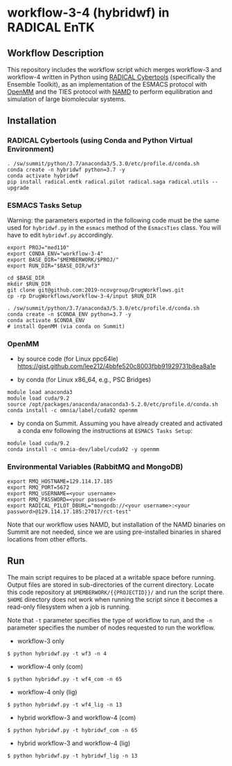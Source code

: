# workflow-3-4 (hybridwf) in RADICAL EnTK

## Workflow Description

This repository includes the workflow script which merges workflow-3 and workflow-4 written in Python using [RADICAL Cybertools](https://radical-cybertools.github.io/) (specifically the Ensemble Toolkit), as an implementation of the ESMACS protocol with [OpenMM](http://openmm.org/) and the TIES protocol with [NAMD](https://www.ks.uiuc.edu/Research/namd/) to perform equilibration and simulation of large biomolecular systems.

## Installation

### RADICAL Cybertools (using Conda and Python Virtual Environment)

```
. /sw/summit/python/3.7/anaconda3/5.3.0/etc/profile.d/conda.sh
conda create -n hybridwf python=3.7 -y
conda activate hybridwf
pip install radical.entk radical.pilot radical.saga radical.utils --upgrade
```

### ESMACS Tasks Setup

Warning: the parameters exported in the following code must be the same used 
for `hybridwf.py` in the `esmacs` method of the `EsmacsTies` class. You will 
have to edit `hybridwf.py` accordingly.

```
export PROJ="med110"
export CONDA_ENV="workflow-3-4"
export BASE_DIR="$MEMBERWORK/$PROJ/"
export RUN_DIR="$BASE_DIR/wf3"

cd $BASE_DIR
mkdir $RUN_DIR
git clone git@github.com:2019-ncovgroup/DrugWorkflows.git
cp -rp DrugWorkflows/workflow-3-4/input $RUN_DIR

. /sw/summit/python/3.7/anaconda3/5.3.0/etc/profile.d/conda.sh
conda create -n $CONDA_ENV python=3.7 -y
conda activate $CONDA_ENV
# install OpenMM (via conda on Summit)
```

### OpenMM

- by source code (for Linux ppc64le)
https://gist.github.com/lee212/4bbfe520c8003fbb91929731b8ea8a1e

- by conda (for Linux x86\_64, e.g., PSC Bridges)
```
module load anaconda3
module load cuda/9.2
source /opt/packages/anaconda/anaconda3-5.2.0/etc/profile.d/conda.sh
conda install -c omnia/label/cuda92 openmm
```
- by conda on Summit. Assuming you have already created and activated a 
  conda env following the instructions at `ESMACS Tasks Setup`:
```
module load cuda/9.2
conda install -c omnia-dev/label/cuda92 -y openmm
```


### Environmental Variables (RabbitMQ and MongoDB)

```
export RMQ_HOSTNAME=129.114.17.185
export RMQ_PORT=5672
export RMQ_USERNAME=<your username>
export RMQ_PASSWORD=<your password>
export RADICAL_PILOT_DBURL="mongodb://<your username>:<your password>@129.114.17.185:27017/rct-test"
```

Note that our workflow uses NAMD, but installation of the NAMD binaries on Summit are not needed, since we are using pre-installed binaries in shared locations from other efforts.

## Run

The main script requires to be placed at a writable space before running. Output files are stored in sub-directories of the current directory. Locate this code repository at `$MEMBERWORK/{{PROJECTID}}/` and run the script there. `$HOME` directory does not work when running the script since it becomes a read-only filesystem when a job is running.

Note that `-t` parameter specifies the type of workflow to run, and the `-n` parameter specifies the number of nodes requested to run the workflow.

- workflow-3 only
```
$ python hybridwf.py -t wf3 -n 4
```
- workflow-4 only (com)
```
$ python hybridwf.py -t wf4_com -n 65
```
- workflow-4 only (lig)
```
$ python hybridwf.py -t wf4_lig -n 13
```
- hybrid workflow-3 and workflow-4 (com)
```
$ python hybridwf.py -t hybridwf_com -n 65
```
- hybrid workflow-3 and workflow-4 (lig)
```
$ python hybridwf.py -t hybridwf_lig -n 13
```
